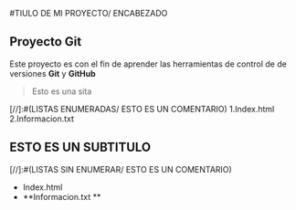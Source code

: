 #TIULO DE MI PROYECTO/ ENCABEZADO
## **Proyecto Git**

Este proyecto es con el fin de aprender las herramientas de control de de versiones **Git** y **GitHub**        
>Esto es una sita

[//]:#(LISTAS ENUMERADAS/ ESTO ES UN COMENTARIO)
1.Index.html
2.Informacion.txt

## ESTO ES UN SUBTITULO
[//]:#(LISTAS SIN ENUMERAR/ ESTO ES UN COMENTARIO)

* Index.html
* **Informacion.txt **